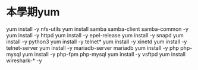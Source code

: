 # 本學期yum
yum install -y nfs-utils
yum install samba samba-client samba-common -y
yum install -y httpd
yum install -y epel-release
yum install -y snapd
yum install -y python3
yum install -y telnet*
yum install -y xinetd
yum install -y telnet-server
yum install -y mariadb-server mariadb
yum install -y php php-mysql
yum install -y php-fpm php-mysql
yum install -y vsftpd
yum install wireshark-* -y